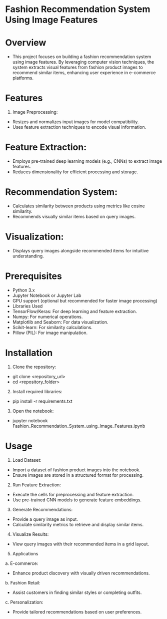 # Fashion Recommendation System Using Image Features

# Overview
- This project focuses on building a fashion recommendation system using image features. By leveraging computer vision techniques, the system extracts visual features from fashion product images to recommend similar items, enhancing user experience in e-commerce platforms.

# Features

1. Image Preprocessing:
- Resizes and normalizes input images for model compatibility.
- Uses feature extraction techniques to encode visual information.

# Feature Extraction:
- Employs pre-trained deep learning models (e.g., CNNs) to extract image features.
- Reduces dimensionality for efficient processing and storage.

# Recommendation System:
- Calculates similarity between products using metrics like cosine similarity.
- Recommends visually similar items based on query images.

# Visualization:
- Displays query images alongside recommended items for intuitive understanding.

# Prerequisites
- Python 3.x
- Jupyter Notebook or Jupyter Lab
- GPU support (optional but recommended for faster image processing)
- Libraries Used
- TensorFlow/Keras: For deep learning and feature extraction.
- Numpy: For numerical operations.
- Matplotlib and Seaborn: For data visualization.
- Scikit-learn: For similarity calculations.
- Pillow (PIL): For image manipulation.

# Installation

1. Clone the repository:
- git clone <repository_url>
- cd <repository_folder>

2. Install required libraries:
- pip install -r requirements.txt

3. Open the notebook:
- jupyter notebook Fashion_Recommendation_System_using_Image_Features.ipynb

# Usage

1. Load Dataset:
- Import a dataset of fashion product images into the notebook.
- Ensure images are stored in a structured format for processing.

2. Run Feature Extraction:
- Execute the cells for preprocessing and feature extraction.
- Use pre-trained CNN models to generate feature embeddings.

3. Generate Recommendations:
- Provide a query image as input.
- Calculate similarity metrics to retrieve and display similar items.

4. Visualize Results:
- View query images with their recommended items in a grid layout.

5. Applications

a. E-commerce:
- Enhance product discovery with visually driven recommendations.

b. Fashion Retail:
- Assist customers in finding similar styles or completing outfits.

c. Personalization:
- Provide tailored recommendations based on user preferences.
